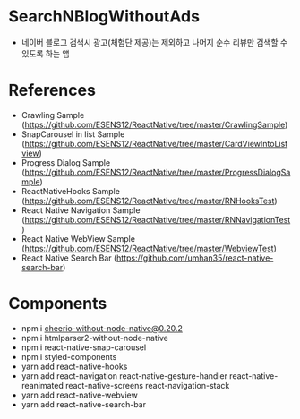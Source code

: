 # SearchNBlogWithoutAds
 - 네이버 블로그 검색시 광고(체험단 제공)는 제외하고 나머지 순수 리뷰만 검색할 수 있도록 하는 앱


# References
- Crawling Sample (https://github.com/ESENS12/ReactNative/tree/master/CrawlingSample)
- SnapCarousel in list Sample (https://github.com/ESENS12/ReactNative/tree/master/CardViewIntoListview)
- Progress Dialog Sample (https://github.com/ESENS12/ReactNative/tree/master/ProgressDialogSample)
- ReactNativeHooks Sample (https://github.com/ESENS12/ReactNative/tree/master/RNHooksTest)
- React Native Navigation Sample (https://github.com/ESENS12/ReactNative/tree/master/RNNavigationTest)
- React Native WebView Sample (https://github.com/ESENS12/ReactNative/tree/master/WebviewTest)
- React Native Search Bar (https://github.com/umhan35/react-native-search-bar)

# Components
- npm i cheerio-without-node-native@0.20.2
- npm i htmlparser2-without-node-native
- npm i react-native-snap-carousel
- npm i styled-components
- yarn add react-native-hooks
- yarn add react-navigation react-native-gesture-handler react-native-reanimated react-native-screens react-navigation-stack
- yarn add react-native-webview
- yarn add react-native-search-bar

